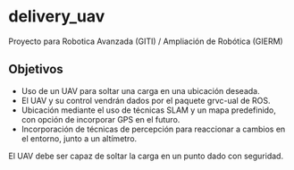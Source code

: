 # delivery_uav
 Proyecto para Robotica Avanzada (GITI) / Ampliación de Robótica (GIERM)

## Objetivos
 * Uso de un UAV para soltar una carga en una ubicación deseada.
 * El UAV y su control vendrán dados por el paquete grvc-ual de ROS.
 * Ubicación mediante el uso de técnicas SLAM y un mapa predefinido, con opción de incorporar GPS en el futuro.
 * Incorporación de técnicas de percepción para reaccionar a cambios en el entorno, junto a un altímetro.

El UAV debe ser capaz de soltar la carga en un punto dado con seguridad.




